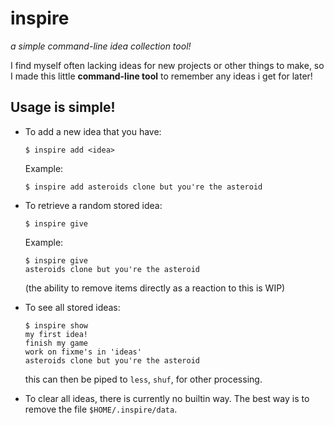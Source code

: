 # inspire

*a simple command-line idea collection tool!*


I find myself often lacking ideas for new projects or other things to make, so I made this little **command-line tool** to remember any ideas i get for later!


## Usage is simple!

* To add a new idea that you have:

    ```
    $ inspire add <idea>
    ```

    Example:

    ```
    $ inspire add asteroids clone but you're the asteroid
    ```

* To retrieve a random stored idea:
    
    ```
    $ inspire give
    ```

    Example:

    ```
    $ inspire give
    asteroids clone but you're the asteroid
    ```

    (the ability to remove items directly as a reaction to this is WIP)

* To see all stored ideas:
    
    ```
    $ inspire show
    my first idea!
    finish my game
    work on fixme's in 'ideas'
    asteroids clone but you're the asteroid
    ```

    this can then be piped to `less`, `shuf`, for other processing. 


* To clear all ideas, there is currently no builtin way. The best way is to remove the file `$HOME/.inspire/data`.
